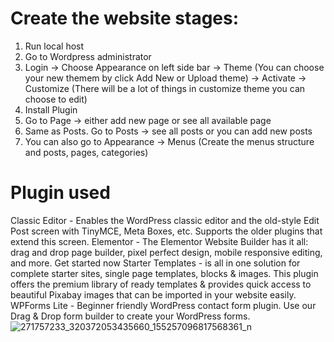 # Create the website stages:
1. Run local host
2. Go to Wordpress administrator 
3. Login -> Choose Appearance on left side bar -> Theme (You can choose your new themem by click Add New or Upload theme) -> Activate -> Customize (There will be  a lot of things in customize theme you can choose to edit)
4. Install Plugin 
5. Go to Page -> either add new page or see all available page
6. Same as Posts. Go to Posts -> see all posts or you can add new posts
7. You can also go to Appearance -> Menus (Create the menus structure and posts, pages, categories)

# Plugin used
Classic Editor - Enables the WordPress classic editor and the old-style Edit Post screen with TinyMCE, Meta Boxes, etc. Supports the older plugins that extend this screen.
Elementor - The Elementor Website Builder has it all: drag and drop page builder, pixel perfect design, mobile responsive editing, and more. Get started now
Starter Templates - is all in one solution for complete starter sites, single page templates, blocks & images. This plugin offers the premium library of ready templates & provides quick access to beautiful Pixabay images that can be imported in your website easily.
WPForms Lite - Beginner friendly WordPress contact form plugin. Use our Drag & Drop form builder to create your WordPress forms.
![271757233_320372053435660_155257096817568361_n](https://user-images.githubusercontent.com/71478857/150457958-28fcd1bf-ac09-45db-9d24-0064d80476e6.png)
